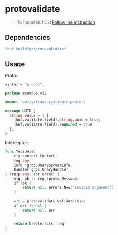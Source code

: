 # protovalidate

> To Install Buf CLI [Follow the instruction](../../proto/buf.md)

## Dependencies

```go
"buf.build/go/protovalidate"
```

## Usage

Proto:

```protobuf
syntax = "proto3";

package example.v1;

import "buf/validate/validate.proto";

message UUID {
  string value = 1 [
    (buf.validate.field).string.uuid = true,
    (buf.validate.field).required = true
  ];
}
```

Interceptor:

```go
func Validate(
    ctx context.Context,
    req any,
    info *grpc.UnaryServerInfo,
    handler grpc.UnaryHandler,
) (resp any, err error) {
    msg, ok := req.(proto.Message)
    if !ok {
        return nil, errors.New("invalid argument")
    }
    
    err = protovalidate.Validate(msg)
    if err != nil {
        return nil, err
    }
    
    return handler(ctx, req)
}
```